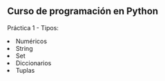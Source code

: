 <h2>Curso de programación en Python</h2>

Práctica 1 - Tipos:
<li>Numéricos
<li>String
<li>Set
<li>Diccionarios
<li>Tuplas
